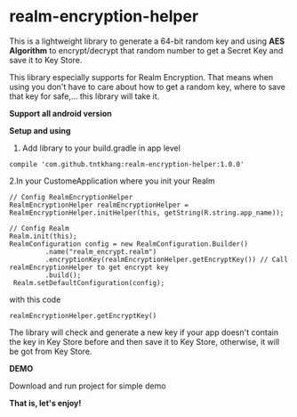 # realm-encryption-helper
This is a lightweight library to generate a 64-bit random key and using **AES Algorithm** to encrypt/decrypt that random number to get a Secret Key and save it to Key Store.

This library especially supports for Realm Encryption. That means when using you don't have to care about how to get a random key, where to save that key for safe,... this library will take it.

**Support all android version**

**Setup and using**

1. Add library to your build.gradle in app level
```
compile 'com.github.tntkhang:realm-encryption-helper:1.0.0'
```


2.In your CustomeApplication where you init your Realm

```  
// Config RealmEncryptionHelper
RealmEncryptionHelper realmEncryptionHelper = RealmEncryptionHelper.initHelper(this, getString(R.string.app_name));

// Config Realm
Realm.init(this);
RealmConfiguration config = new RealmConfiguration.Builder()
         .name("realm_encrypt.realm")
         .encryptionKey(realmEncryptionHelper.getEncryptKey()) // Call realmEncryptionHelper to get encrypt key
         .build();
 Realm.setDefaultConfiguration(config);
```

with this code
```
realmEncryptionHelper.getEncryptKey()
```

The library will check and generate a new key if your app doesn't contain the key in Key Store before and then save it to Key Store, otherwise, it will be got from Key Store.


**DEMO**

Download and run project for simple demo


**That is, let's enjoy!**

